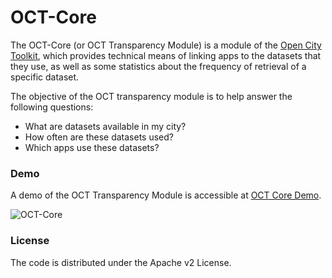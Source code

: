 # OCT-Core

The OCT-Core (or OCT Transparency Module) is a module of the [Open City Toolkit](https://github.com/geo-c/Open-City-Toolkit), which provides technical means of linking apps to the datasets that they use, as well as some statistics about the frequency of retrieval of a specific dataset.

The objective of the OCT transparency module is to help answer the following questions: 
+ What are datasets available in my city? 
+ How often are these datasets used? 
+ Which apps use these datasets? 


### Demo
A demo of the OCT Transparency Module is accessible at [OCT Core Demo](http://giv-oct.uni-muenster.de:8080/).  

![OCT-Core](/images/OCT-Core.jpg)

### License
The code is distributed under the Apache v2 License.
